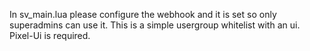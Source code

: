 In sv_main.lua please configure the webhook and it is set so only superadmins can use it. This is a simple usergroup whitelist with an ui. Pixel-Ui is required.
